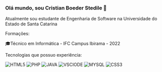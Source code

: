 ### Olá mundo, sou Cristian Boeder Stedile 👋

Atualmente sou estudante de Engenharia de Software na Universidade do Estado de Santa Catarina

Formações:

🎓Técnico em Informática - IFC Campus Ibirama - 2022

Tecnologias que possuo experiência:


![HTML5](https://img.shields.io/badge/HTML5-E34F26?style=for-the-badge&logo=html5&logoColor=white)
![PHP](https://img.shields.io/badge/php-%23777BB4.svg?style=for-the-badge&logo=php&logoColor=white)
![JAVA](https://img.shields.io/badge/Java-ED8B00?style=for-the-badge&logo=openjdk&logoColor=white)
![VSCIODE](https://img.shields.io/badge/Visual_Studio_Code-0078D4?style=for-the-badge&logo=visual%20studio%20code&logoColor=white)
![MYSQL](https://img.shields.io/badge/MySQL-005C84?style=for-the-badge&logo=mysql&logoColor=white)
![CSS3]([https://img.shields.io/badge/MySQL-005C84?style=for-the-badge&logo=mysql&logoColor=white](https://img.shields.io/badge/CSS3-1572B6?style=for-the-badge&logo=css3&logoColor=white))

